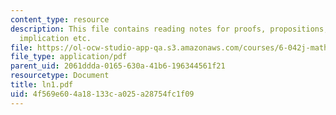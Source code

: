 ```yaml
---
content_type: resource
description: This file contains reading notes for proofs, propositions, proving an
  implication etc.
file: https://ol-ocw-studio-app-qa.s3.amazonaws.com/courses/6-042j-mathematics-for-computer-science-fall-2005/4f569e604a18133ca025a28754fc1f09_ln1.pdf
file_type: application/pdf
parent_uid: 2061ddda-0165-630a-41b6-196344561f21
resourcetype: Document
title: ln1.pdf
uid: 4f569e60-4a18-133c-a025-a28754fc1f09
---
```

